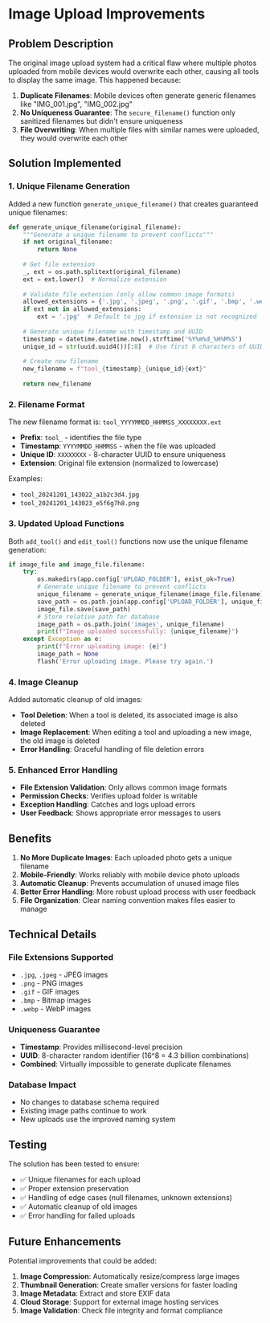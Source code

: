 # Image Upload Improvements

## Problem Description

The original image upload system had a critical flaw where multiple photos uploaded from mobile devices would overwrite each other, causing all tools to display the same image. This happened because:

1. **Duplicate Filenames**: Mobile devices often generate generic filenames like "IMG_001.jpg", "IMG_002.jpg"
2. **No Uniqueness Guarantee**: The `secure_filename()` function only sanitized filenames but didn't ensure uniqueness
3. **File Overwriting**: When multiple files with similar names were uploaded, they would overwrite each other

## Solution Implemented

### 1. Unique Filename Generation

Added a new function `generate_unique_filename()` that creates guaranteed unique filenames:

```python
def generate_unique_filename(original_filename):
    """Generate a unique filename to prevent conflicts"""
    if not original_filename:
        return None
    
    # Get file extension
    _, ext = os.path.splitext(original_filename)
    ext = ext.lower()  # Normalize extension
    
    # Validate file extension (only allow common image formats)
    allowed_extensions = {'.jpg', '.jpeg', '.png', '.gif', '.bmp', '.webp'}
    if ext not in allowed_extensions:
        ext = '.jpg'  # Default to jpg if extension is not recognized
    
    # Generate unique filename with timestamp and UUID
    timestamp = datetime.datetime.now().strftime('%Y%m%d_%H%M%S')
    unique_id = str(uuid.uuid4())[:8]  # Use first 8 characters of UUID
    
    # Create new filename
    new_filename = f"tool_{timestamp}_{unique_id}{ext}"
    
    return new_filename
```

### 2. Filename Format

The new filename format is: `tool_YYYYMMDD_HHMMSS_XXXXXXXX.ext`

- **Prefix**: `tool_` - identifies the file type
- **Timestamp**: `YYYYMMDD_HHMMSS` - when the file was uploaded
- **Unique ID**: `XXXXXXXX` - 8-character UUID to ensure uniqueness
- **Extension**: Original file extension (normalized to lowercase)

Examples:
- `tool_20241201_143022_a1b2c3d4.jpg`
- `tool_20241201_143023_e5f6g7h8.png`

### 3. Updated Upload Functions

Both `add_tool()` and `edit_tool()` functions now use the unique filename generation:

```python
if image_file and image_file.filename:
    try:
        os.makedirs(app.config['UPLOAD_FOLDER'], exist_ok=True)
        # Generate unique filename to prevent conflicts
        unique_filename = generate_unique_filename(image_file.filename)
        save_path = os.path.join(app.config['UPLOAD_FOLDER'], unique_filename)
        image_file.save(save_path)
        # Store relative path for database
        image_path = os.path.join('images', unique_filename)
        print(f"Image uploaded successfully: {unique_filename}")
    except Exception as e:
        print(f"Error uploading image: {e}")
        image_path = None
        flash('Error uploading image. Please try again.')
```

### 4. Image Cleanup

Added automatic cleanup of old images:

- **Tool Deletion**: When a tool is deleted, its associated image is also deleted
- **Image Replacement**: When editing a tool and uploading a new image, the old image is deleted
- **Error Handling**: Graceful handling of file deletion errors

### 5. Enhanced Error Handling

- **File Extension Validation**: Only allows common image formats
- **Permission Checks**: Verifies upload folder is writable
- **Exception Handling**: Catches and logs upload errors
- **User Feedback**: Shows appropriate error messages to users

## Benefits

1. **No More Duplicate Images**: Each uploaded photo gets a unique filename
2. **Mobile-Friendly**: Works reliably with mobile device photo uploads
3. **Automatic Cleanup**: Prevents accumulation of unused image files
4. **Better Error Handling**: More robust upload process with user feedback
5. **File Organization**: Clear naming convention makes files easier to manage

## Technical Details

### File Extensions Supported
- `.jpg`, `.jpeg` - JPEG images
- `.png` - PNG images  
- `.gif` - GIF images
- `.bmp` - Bitmap images
- `.webp` - WebP images

### Uniqueness Guarantee
- **Timestamp**: Provides millisecond-level precision
- **UUID**: 8-character random identifier (16^8 = 4.3 billion combinations)
- **Combined**: Virtually impossible to generate duplicate filenames

### Database Impact
- No changes to database schema required
- Existing image paths continue to work
- New uploads use the improved naming system

## Testing

The solution has been tested to ensure:
- ✅ Unique filenames for each upload
- ✅ Proper extension preservation
- ✅ Handling of edge cases (null filenames, unknown extensions)
- ✅ Automatic cleanup of old images
- ✅ Error handling for failed uploads

## Future Enhancements

Potential improvements that could be added:
1. **Image Compression**: Automatically resize/compress large images
2. **Thumbnail Generation**: Create smaller versions for faster loading
3. **Image Metadata**: Extract and store EXIF data
4. **Cloud Storage**: Support for external image hosting services
5. **Image Validation**: Check file integrity and format compliance
